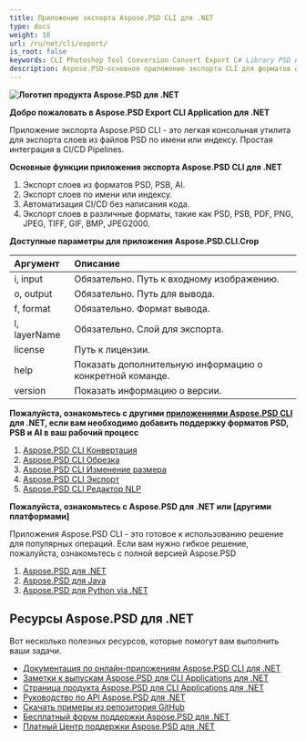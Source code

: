 ```yaml
---
title: Приложение экспорта Aspose.PSD CLI для .NET
type: docs
weight: 10
url: /ru/net/cli/export/
is_root: false
keywords: CLI Photoshop Tool Conversion Convert Export C# Library PSD API
description: Aspose.PSD-основное приложение экспорта CLI для форматов файлов PSD, PSB и AI. Автоматизация CI/CD без написания кода. Поддерживает экспорт слоев из файлов PSD по имени или индексу. Для работы не требуется установка Adobe Photoshop или Adobe Illustrator и может запускаться из консоли без дополнительного кода.
---
```


**![Логотип продукта Aspose.PSD для .NET](home_1.png)**

**Добро пожаловать в Aspose.PSD Export CLI Application для .NET**

Приложение экспорта Aspose.PSD CLI - это легкая консольная утилита для экспорта слоев из файлов PSD по имени или индексу. Простая интеграция в CI/CD Pipelines.

**Основные функции приложения экспорта Aspose.PSD CLI для .NET**

1. Экспорт слоев из форматов PSD, PSB, AI.
2. Экспорт слоев по имени или индексу.
3. Автоматизация CI/CD без написания кода.
4. Экспорт слоев в различные форматы, такие как PSD, PSB, PDF, PNG, JPEG, TIFF, GIF, BMP, JPEG2000.

**Доступные параметры для приложения Aspose.PSD.CLI.Crop**

| **Аргумент** | **Описание**                         |
|:-------------|:----------------------------------------|
| i, input     | Обязательно. Путь к входному изображению.      |
| o, output    | Обязательно. Путь для вывода.                  |
| f, format    | Обязательно. Формат вывода.                |
| l, layerName | Обязательно. Слой для экспорта.              |
| license      | Путь к лицензии.                    |
| help         | Показать дополнительную информацию о конкретной команде. |
| version      | Показать информацию о версии.            |


**Пожалуйста, ознакомьтесь с другими [приложениями Aspose.PSD CLI](https://docs.aspose.com/psd/net/cli) для .NET, если вам необходимо добавить поддержку форматов PSD, PSB и AI в ваш рабочий процесс**

1. [Aspose.PSD CLI Конвертация](/psd/net/cli/conversion)
2. [Aspose.PSD CLI Обрезка](/psd/net/cli/crop)
3. [Aspose.PSD CLI Изменение размера](/psd/net/cli/resize)
4. [Aspose.PSD CLI Экспорт](/psd/net/cli/export)
5. [Aspose.PSD CLI Редактор NLP](/psd/net/cli/nlp-editor)

**Пожалуйста, ознакомьтесь с Aspose.PSD для .NET или [другими платформами]**

Приложения Aspose.PSD CLI - это готовое к использованию решение для популярных операций. Если вам нужно гибкое решение, пожалуйста, ознакомьтесь с полной версией Aspose.PSD

1. [Aspose.PSD для .NET](https://releases.aspose.com/psd/net/)
2. [Aspose.PSD для Java](https://releases.aspose.com/psd/java/) 
3. [Aspose.PSD для Python via .NET](https://releases.aspose.com/psd/python-net/)

## **Ресурсы Aspose.PSD для .NET**

Вот несколько полезных ресурсов, которые помогут вам выполнить ваши задачи.

- [Документация по онлайн-приложениям Aspose.PSD CLI для .NET](/psd/net/cli/conversion)
- [Заметки к выпускам Aspose.PSD для CLI Applications для .NET](/psd/net/cli/conversion/release-notes/)
- [Страница продукта Aspose.PSD для CLI Applications для .NET](https://products.aspose.com/psd/net/cli)
- [Руководство по API Aspose.PSD для .NET](https://reference.aspose.com/net/psd)
- [Скачать примеры из репозитория GitHub](https://github.com/aspose-psd/CLI-Applications)
- [Бесплатный форум поддержки Aspose.PSD для .NET](https://forum.aspose.com/c/psd)
- [Платный Центр поддержки Aspose.PSD для .NET](https://helpdesk.aspose.com/)
